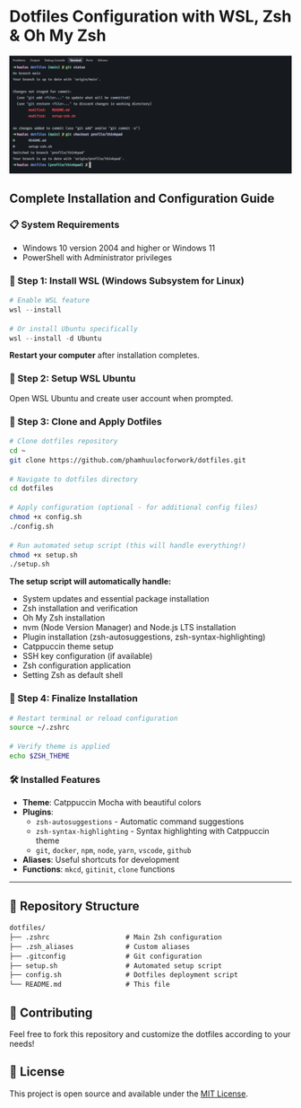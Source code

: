 # Dotfiles Configuration with WSL, Zsh & Oh My Zsh

![Thumbnail](./thumbnail.png)

## Complete Installation and Configuration Guide

### 📋 System Requirements

- Windows 10 version 2004 and higher or Windows 11
- PowerShell with Administrator privileges

### 🚀 Step 1: Install WSL (Windows Subsystem for Linux)

```powershell
# Enable WSL feature
wsl --install

# Or install Ubuntu specifically
wsl --install -d Ubuntu
```

**Restart your computer** after installation completes.

### 🐧 Step 2: Setup WSL Ubuntu

Open WSL Ubuntu and create user account when prompted.

### 📁 Step 3: Clone and Apply Dotfiles

```bash
# Clone dotfiles repository
cd ~
git clone https://github.com/phamhuulocforwork/dotfiles.git

# Navigate to dotfiles directory
cd dotfiles

# Apply configuration (optional - for additional config files)
chmod +x config.sh
./config.sh

# Run automated setup script (this will handle everything!)
chmod +x setup.sh
./setup.sh
```

**The setup script will automatically handle:**

- System updates and essential package installation
- Zsh installation and verification
- Oh My Zsh installation
- nvm (Node Version Manager) and Node.js LTS installation
- Plugin installation (zsh-autosuggestions, zsh-syntax-highlighting)
- Catppuccin theme setup
- SSH key configuration (if available)
- Zsh configuration application
- Setting Zsh as default shell

### 🎨 Step 4: Finalize Installation

```bash
# Restart terminal or reload configuration
source ~/.zshrc

# Verify theme is applied
echo $ZSH_THEME
```

### 🛠️ Installed Features

- **Theme**: Catppuccin Mocha with beautiful colors
- **Plugins**:
  - `zsh-autosuggestions` - Automatic command suggestions
  - `zsh-syntax-highlighting` - Syntax highlighting with Catppuccin theme
  - `git`, `docker`, `npm`, `node`, `yarn`, `vscode`, `github`
- **Aliases**: Useful shortcuts for development
- **Functions**: `mkcd`, `gitinit`, `clone` functions

---

## 📂 Repository Structure

```txt
dotfiles/
├── .zshrc                   # Main Zsh configuration
├── .zsh_aliases             # Custom aliases
├── .gitconfig               # Git configuration
├── setup.sh                 # Automated setup script
├── config.sh                # Dotfiles deployment script
└── README.md                # This file
```

## 🤝 Contributing

Feel free to fork this repository and customize the dotfiles according to your needs!

## 📄 License

This project is open source and available under the [MIT License](LICENSE).
